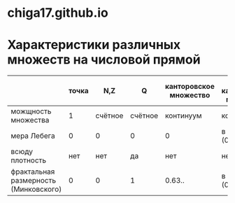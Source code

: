 # chiga17.github.io

# Характеристики различных множеств на числовой прямой

|                       |точка  |  N,Z |   Q  | канторовское множество |   жирное канторовское множество  |  интервал (0,1)   |
| --------------------- | ----- | ----- | ---- | -------- | ---------------- | --------- |
|можщность множества    |  1    |  счётное  | счётное | континуум | континуум | континуум |
|мера Лебега            |  0    |   0   |   0  |    0     |  в интервале (0,1) |     1     |
|всюду плотность        |  нет    |   нет   |   да |    нет     |       нет          |     да    |
|фрактальная размерность (Минковского)|  0    |   0   |   1  |  0.63..  | в интервале (0.63,1)? |     1     |